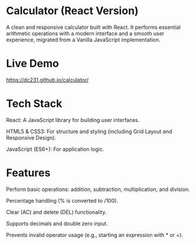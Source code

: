 
# Calculator (React Version)
A clean and responsive calculator built with React. It performs essential arithmetic operations with a modern interface and a smooth user experience, migrated from a Vanilla JavaScript implementation.

# Live Demo

https://dc231.github.io/calculator/

# Tech Stack
React: A JavaScript library for building user interfaces.

HTML5 & CSS3: For structure and styling (including Grid Layout and Responsive Design).

JavaScript (ES6+): For application logic.

# Features
Perform basic operations: addition, subtraction, multiplication, and division.

Percentage handling (% is converted to /100).

Clear (AC) and delete (DEL) functionality.

Supports decimals and double zero input.

Prevents invalid operator usage (e.g., starting an expression with * or +).

